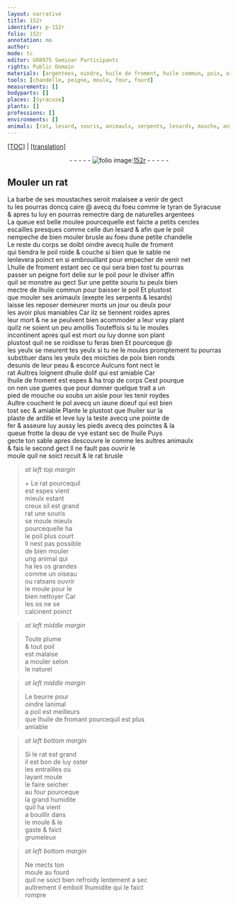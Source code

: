 ```yaml
---
layout: narrative
title: 152r
identifier: p-152r
folio: 152r
annotation: no
author:
mode: tc
editor: GR8975 Seminar Participants
rights: Public Domain
materials: [argentees, oindre, huile de froment, huile commun, poix, oignent, huile dolif, iaune doeuf, huiler, ardille, fer, eau de vye, huile, rat, souris, os, beurre, lanimal, huile de fromant]
tools: [chandelle, peigne, moule, four, fourd]
measurements: []
bodyparts: []
places: [Syracuse]
plants: []
professions: []
environments: []
animals: [rat, lesard, souris, animaulx, serpents, lesards, mouche, animal, oiseau]
---
```


<p><a href="{{ site.baseurl }}/diplomatic/">[TOC]</a> | <a href="{{ site.baseurl }}/texts/p-152r_tl/" target="_blank">[translation]</a></p><div class="folio" align="center">- - - - - <a href="http://gallica.bnf.fr/ark:/12148/btv1b10500001g/f309.image" target="_blank"><img src="https://cu-mkp.github.io/2017-workshop-edition/assets/photo-icon.png" alt="folio image: " style="display:inline-block; margin-bottom:-3px;"/>152r</a> - - - - - </div>  
  

## Mouler un <span class="al">rat</span>

 
La barbe de ses moustaches seroit malaisee a venir de gect<br/> tu les pourras doncq caire @ avecq du foeu comme le <span class="pn">tyran de <span class="pl">Syracuse</span></span><br/> & apres tu luy en pourras remectre <span class="del">darg</span> de naturelles <span class="m">argentees</span><br/> La queue est belle moulee pourcequelle est faicte a petits cercles<br/> escailles presques comme celle dun <span class="al">lesard</span> & afin que le poil<br/> nempeche de bien mouler brusle au foeu dune petite <span class="tl">chandelle</span><br/> Le reste du corps se doibt <span class="m">oindre</span> avecq <span class="m">huile de froment</span><br/> qui tiendra le poil roide & couche si bien que le sable ne<br/> lenlevera poinct en si embrouillant pour empecher de venir net<br/> L<span class="m">huile de froment</span> estant sec ce qui sera bien tost tu pourras<br/> passer un <span class="tl">peigne</span> fort delie sur le poil pour le diviser affin<br/> quil se monstre au gect Sur une petite <span class="al">souris</span> tu peulx bien<br/> mectre de l<span class="m">huile commun</span> pour baisser le poil Et plustost<br/> que mouler ses <span class="al">animaulx</span> (exepte les <span class="al">serpents</span> & <span class="al">lesards</span>)<br/> laisse les <span class="del">reposer</span> demeurer morts un jour ou deulx pour<br/> les avoir plus maniables Car ilz se tiennent roides apres<br/> leur mort & ne se peulvent bien acommoder a leur vray plant<br/> quilz ne soient un peu amollis Touteffois si tu le moules<br/> incontinent apres quil est mort ou luy donne son plant<br/> plustost quil ne se roidisse tu feras bien Et pourceque @<br/> les yeulx se meurent <span class="del">tes yeulx</span> si tu <span class="add">ne</span> le moules promptement tu pourras<br/> substituer dans les yeulx des moicties de <span class="m">poix</span> bien ronds<br/> desunis de leur peau & escorce Aulcuns font nect le<br/> <span class="al">rat</span> Aultres l<span class="m">oignent</span> d<span class="m">huile dolif</span> qui est amiable Car<br/> l<span class="m">huile de froment</span> est espes & ha trop de corps Cest pourque<br/> on nen use gueres que pour donner quelque trait a un<br/> pied de <span class="al">mouche</span> ou soubs un aisle pour les tenir roydes<br/> Aultre couchent le pol avecq un <span class="m">iaune doeuf</span> qui est bien<br/> tost sec & amiable Plante le plustost que l<span class="m">huiler</span> sur la<br/> plaste de <span class="m">ardille</span> et leve luy la teste avecq une pointe de<br/> <span class="m">fer</span> & asseure luy aussy les pieds avecq des poinctes & la<br/> queue frotte la d<span class="m">eau de vye</span> estant sec de l<span class="m">huile</span> Puys<br/> gecte ton sable apres descouvre le comme les aultres <span class="al">animaulx</span><br/> & fais le second gect Il ne fault pas ouvrir le<br/> <span class="tl">moule</span> quil ne soict recuit & le <span class="m">rat</span> brusle
 
> *at left top margin*
> 
> 
> \+ Le <span class="m">rat</span> pourcequil<br/> est espes vient<br/> mieulx estant<br/> creux sil est grand<br/> <span class="m">rat</span> une <span class="m">souris</span><br/> se moule mieulx<br/> pourcequelle ha<br/> le poil plus court<br/> Il nest pas possible<br/> de bien mouler<br/> ung <span class="al">animal</span> qui<br/> ha les <span class="m">os</span> grandes<br/> comme un <span class="al">oiseau</span><br/> ou <span class="m">rat</span>sans ouvrir<br/> le <span class="tl">moule</span> pour le<br/> bien nettoyer Car<br/> les <span class="m">os</span> ne se<br/> calcinent poinct 
 
> *at left middle margin*
> 
> 
>  Toute plume<br/> & tout poil<br/> est malaise<br/> a mouler selon<br/> le naturel
 
> *at left middle margin*
> 
> 
>  Le <span class="m">beurre</span> pour<br/> <span class="m">oindre</span> <span class="m">lanimal</span><br/> a poil est meilleur<span class="del">s</span><br/> que l<span class="m">huile de fromant</span> pourcequil est plus<br/> amiable
 
> *at left bottom margin*
> 
> 
>  Si le <span class="al">rat</span> est grand<br/> il est bon de luy oster<br/> les entrailles ou<br/> layant moule<br/> le faire seicher<br/> au <span class="tl">four</span> pourceque<br/> la grand humidite<br/> quil ha vient<br/> a bouillir dans<br/> le <span class="tl">moule</span> & le<br/> gaste & faict<br/> grumeleux
 
> *at left bottom margin*
> 
> 
>  Ne mects ton<br/> <span class="tl">moule</span> au <span class="tl">fourd</span><br/> quil ne soict bien refroidy lentement a sec<br/> aultrement il emboit lhumidite qui le faict<br/> rompre
 
